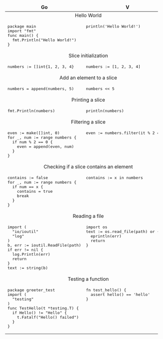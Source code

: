 <table>
<thead>
<tr><td align="center"><strong>Go</strong></td><td align="center"><strong>V</strong></td></tr>
</thead>
<tr><td colspan="2" align="center">Hello World</td></tr>
<tr>
<td>
<pre class="highlight highlight-source-v">
package main
import "fmt"
func main() {
  fmt.Println("Hello World!")
}
</pre>
</td>
<td valign="top">
<pre>
println('Hello World!')
</pre>
</td>
</tr>
<tr><td colspan="2" align="center">Slice initialization</td></tr>
<tr>
<td>
<pre>
numbers := []int{1, 2, 3, 4}
</pre>
</td>
<td valign="top">
<pre>
numbers := [1, 2, 3, 4]
</pre>
</td>
</tr>
<tr><td colspan="2" align="center">Add an element to a slice</td></tr>
<tr>
<td>
<pre>
numbers = append(numbers, 5)
</pre>
</td>
<td valign="top">
<pre>
numbers &lt;&lt; 5
</pre>
</td>
</tr>
<tr><td colspan="2" align="center">Printing a slice</td></tr>
<tr>
<td>
<pre>
fmt.Println(numbers)
</pre>
</td>
<td valign="top">
<pre>
println(numbers)
</pre>
</td>
</tr>
<tr><td colspan="2" align="center">Filtering a slice</td></tr>
<tr>
<td>
<pre>
even := make([]int, 0)
for _, num := range numbers {
  if num % 2 == 0 {
    even = append(even, num)
  }
}
</pre>
</td>
<td valign="top">
<pre>
even := numbers.filter(it % 2 == 0)
</pre>
</td>
</tr>
<tr><td colspan="2" align="center">Checking if a slice contains an element</td></tr>
<tr>
<td>
<pre>
contains := false
for _, num := range numbers {
  if num == x {
    contains = true
    break
  }
}
</pre>
</td>
<td valign="top">
<pre>
contains := x in numbers
</pre>
</td>
</tr>
<tr><td colspan="2" align="center">Reading a file</td></tr>
<tr>
<td>
<pre>
import (
  "io/ioutil"
  "log"
)
b, err := ioutil.ReadFile(path)
if err != nil {
  log.Println(err)
  return
}
text := string(b)
</pre>
</td>
<td valign="top">
<pre>
import os
text := os.read_file(path) or {
  eprintln(err)
  return
}
</pre>
</td>
</tr>
<tr><td colspan="2" align="center">Testing a function</td></tr>
<tr>
<td>
<pre>
package greeter_test
import (
  "testing"
)
func TestHello(t *testing.T) {
  if Hello() != "Hello" {
    t.Fatalf("Hello() failed")
  }
}
</pre>
</td>
<td valign="top">
<pre>
fn test_hello() {
  assert hello() == 'hello'
}
</pre>
</td>
</tr>
</table>